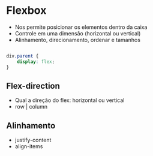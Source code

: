 # Flexbox

* Nos permite posicionar os elementos dentro da caixa
* Controle em uma dimensão (horizontal ou vertical)
* Alinhamento, direcionamento, ordenar e tamanhos

```css

div.parent {
	display: flex;
}

```

## Flex-direction

* Qual a direção do flex: horizontal ou vertical
* row | column

## Alinhamento

* justify-content
* align-items